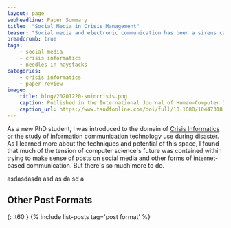 ```yaml
---
layout: page
subheadline: Paper Summary
title:  "Social Media in Crisis Management"
teaser: "Social media and electronic communication has been a sirens call for computer and information scientists since 9-11. What has been attempted and how successful has it been?"
breadcrumb: true
tags:
    - social media 
    - crisis informatics
    - needles in haystacks
categories:
    - crisis informatics
    - paper review
image:
    title: blog/20201220-smincrisis.png
    caption: Published in the International Journal of Human–Computer Interaction Volume 34, 2018 - Issue 4: Social Media in Crisis Management
    caption_url: https://www.tandfonline.com/doi/full/10.1080/10447318.2018.1427832
---
```

As a new PhD student, I was introduced to the domain of <a href="https://tinyurl.com/crisisinformatics" target=_blank>Crisis Informatics</a> or the study of information communication technology use during disaster. As I learned more about the techniques and potential of this space, I found that much of the tension of computer science's future was contained within trying to make sense of posts on social media and other forms of internet-based communication. But there's so much more to do. 
<!--more-->

asdasdasda
asd
as
da
sd
a


## Other Post Formats
{: .t60 }
{% include list-posts tag='post format' %}
